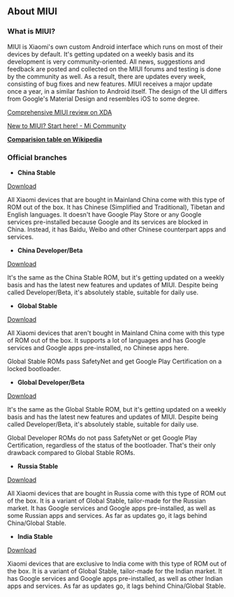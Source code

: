 ## About MIUI

### What is MIUI?

MIUI is Xiaomi's own custom Android interface which runs on most of their devices by default. It's getting updated on a weekly basis and its development is very community-oriented. All news, suggestions and feedback are posted and collected on the MIUI forums and testing is done by the community as well. As a result, there are updates every week, consisting of bug fixes and new features. MIUI receives a major update once a year, in a similar fashion to Android itself. The design of the UI differs from Google's Material Design and resembles iOS to some degree.

[Comprehensive MIUI review on XDA](http://www.xda-developers.com/going-over-to-the-dark-side-the-comprehensive-miui-review/)

[New to MIUI? Start here! - Mi Community](http://c.mi.com/thread-313163-1-0.html)

**[Comparision table on Wikipedia](https://en.wikipedia.org/wiki/MIUI#Comparison_of_all_MIUI_variants)**

### Official branches

* **China Stable**

[Download](http://www.miui.com/download.html)

All Xiaomi devices that are bought in Mainland China come with this type of ROM out of the box. It has Chinese (Simplified and Traditional), Tibetan and English languages. It doesn't have Google Play Store or any Google services pre-installed because Google and its services are blocked in China. Instead, it has Baidu, Weibo and other Chinese counterpart apps and services.

 * **China Developer/Beta**

[Download](http://www.miui.com/download.html)

It's the same as the China Stable ROM, but it's getting updated on a weekly basis and has the latest new features and updates of MIUI. Despite being called Developer/Beta, it's absolutely stable, suitable for daily use.

* **Global Stable**

[Download](http://en.miui.com/download.html)

All Xiaomi devices that aren't bought in Mainland China come with this type of ROM out of the box. It supports a lot of languages and has Google services and Google apps pre-installed, no Chinese apps here.

Global Stable ROMs pass SafetyNet and get Google Play Certification on a locked bootloader.

* **Global Developer/Beta**

[Download](http://en.miui.com/download.html)

It's the same as the Global Stable ROM, but it's getting updated on a weekly basis and has the latest new features and updates of MIUI. Despite being called Developer/Beta, it's absolutely stable, suitable for daily use.

Global Developer ROMs do not pass SafetyNet or get Google Play Certification, regardless of the status of the bootloader. That's their only drawback compared to Global Stable ROMs.

* **Russia Stable**

[Download](http://en.miui.com/download.html)

All Xiaomi devices that are bought in Russia come with this type of ROM out of the box. It is a variant of Global Stable, tailor-made for the Russian market. It has Google services and Google apps pre-installed, as well as some Russian apps and services. As far as updates go, it lags behind China/Global Stable.

* **India Stable**

[Download](http://en.miui.com/download.html)

Xiaomi devices that are exclusive to India come with this type of ROM out of the box. It is a variant of Global Stable, tailor-made for the Indian market. It has Google services and Google apps pre-installed, as well as other Indian apps and services. As far as updates go, it lags behind China/Global Stable.